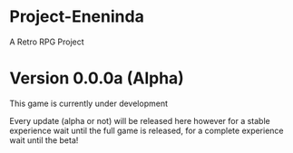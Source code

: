 # Project-Eneninda
A Retro RPG Project

# Version 0.0.0a (Alpha)

This game is currently under development

Every update (alpha or not) will be released here however for a stable experience wait until the full game is released, for a complete experience wait until the beta!
